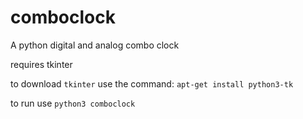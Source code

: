 # comboclock
A python digital and analog combo clock 

requires tkinter

  to download ```tkinter``` use the command:  ```apt-get install python3-tk```

  to run use ```python3 comboclock```

